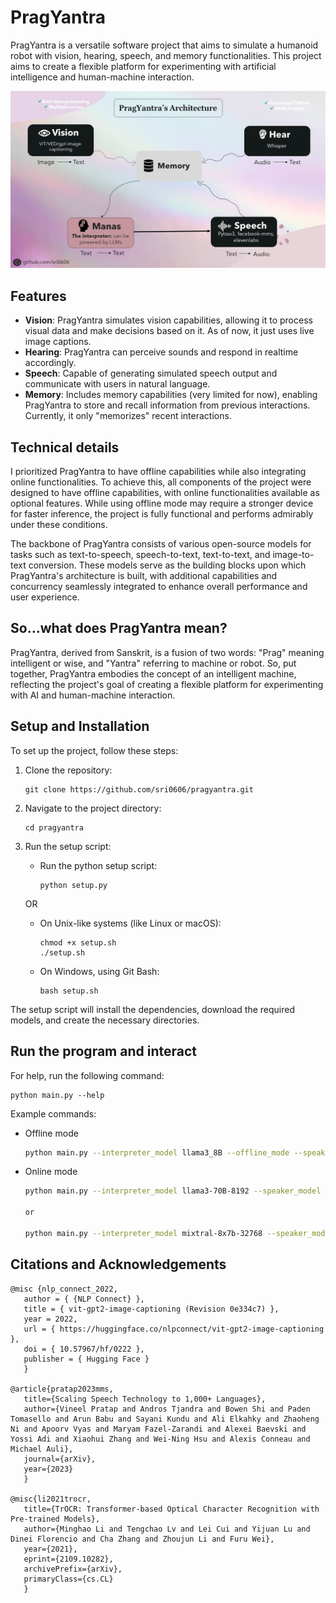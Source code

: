 # PragYantra

PragYantra is a versatile software project that aims to simulate a humanoid robot with vision, hearing, speech, and memory functionalities. This project aims to create a flexible platform for experimenting with artificial intelligence and human-machine interaction.

![PragYantra's Architecture](arch.jpg)

## Features

- **Vision**: PragYantra simulates vision capabilities, allowing it to process visual data and make decisions based on it. As of now, it just uses live image captions.
- **Hearing**: PragYantra can perceive sounds and respond in realtime accordingly.
- **Speech**: Capable of generating simulated speech output and communicate with users in natural language.
- **Memory**: Includes memory capabilities (very limited for now), enabling PragYantra to store and recall information from previous interactions. Currently, it only "memorizes" recent interactions.

## Technical details

I prioritized PragYantra to have offline capabilities while also integrating online functionalities. To achieve this, all components of the project were designed to have offline capabilities, with online functionalities available as optional features. While using offline mode may require a stronger device for faster inference, the project is fully functional and performs admirably under these conditions.

The backbone of PragYantra consists of various open-source models for tasks such as text-to-speech, speech-to-text, text-to-text, and image-to-text conversion. These models serve as the building blocks upon which PragYantra's architecture is built, with additional capabilities and concurrency seamlessly integrated to enhance overall performance and user experience.

## So...what does PragYantra mean?

PragYantra, derived from Sanskrit, is a fusion of two words: "Prag" meaning intelligent or wise, and "Yantra" referring to machine or robot. So, put together, PragYantra embodies the concept of an intelligent machine, reflecting the project's goal of creating a flexible platform for experimenting with AI and human-machine interaction.

## Setup and Installation

To set up the project, follow these steps:

1. Clone the repository:

   ```
   git clone https://github.com/sri0606/pragyantra.git
   ```

2. Navigate to the project directory:

   ```
   cd pragyantra
   ```

3. Run the setup script:

   - Run the python setup script:
     ```
     python setup.py
     ```

   OR

   - On Unix-like systems (like Linux or macOS):
     ```
     chmod +x setup.sh
     ./setup.sh
     ```
   - On Windows, using Git Bash:
     ```
     bash setup.sh
     ```

The setup script will install the dependencies, download the required models, and create the necessary directories.

## Run the program and interact

For help, run the following command:

```
python main.py --help
```

Example commands:

- Offline mode

  ```bash
  python main.py --interpreter_model llama3_8B --offline_mode --speaker_model pyttsx3
  ```

- Online mode

  ```bash
  python main.py --interpreter_model llama3-70B-8192 --speaker_model pyttsx3

  or

  python main.py --interpreter_model mixtral-8x7b-32768 --speaker_model 11labs
  ```

## Citations and Acknowledgements

```bitbtex
@misc {nlp_connect_2022,
   author = { {NLP Connect} },
   title = { vit-gpt2-image-captioning (Revision 0e334c7) },
   year = 2022,
   url = { https://huggingface.co/nlpconnect/vit-gpt2-image-captioning },
   doi = { 10.57967/hf/0222 },
   publisher = { Hugging Face }
   }

@article{pratap2023mms,
   title={Scaling Speech Technology to 1,000+ Languages},
   author={Vineel Pratap and Andros Tjandra and Bowen Shi and Paden Tomasello and Arun Babu and Sayani Kundu and Ali Elkahky and Zhaoheng Ni and Apoorv Vyas and Maryam Fazel-Zarandi and Alexei Baevski and Yossi Adi and Xiaohui Zhang and Wei-Ning Hsu and Alexis Conneau and Michael Auli},
   journal={arXiv},
   year={2023}
   }

@misc{li2021trocr,
   title={TrOCR: Transformer-based Optical Character Recognition with Pre-trained Models},
   author={Minghao Li and Tengchao Lv and Lei Cui and Yijuan Lu and Dinei Florencio and Cha Zhang and Zhoujun Li and Furu Wei},
   year={2021},
   eprint={2109.10282},
   archivePrefix={arXiv},
   primaryClass={cs.CL}
   }
```
